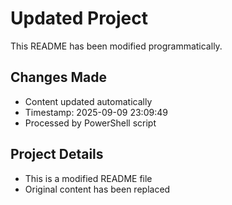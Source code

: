 ﻿# Updated Project

This README has been modified programmatically.

## Changes Made
- Content updated automatically
- Timestamp: 2025-09-09 23:09:49
- Processed by PowerShell script

## Project Details
- This is a modified README file
- Original content has been replaced

